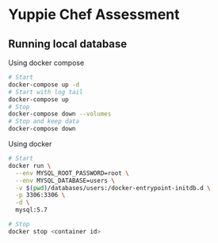 # Yuppie Chef Assessment

## Running local database

Using docker compose

```bash
# Start
docker-compose up -d
# Start with log tail
docker-compose up
# Stop
docker-compose down --volumes
# Stop and keep data
docker-compose down
```

Using docker

```bash
# Start
docker run \
  --env MYSQL_ROOT_PASSWORD=root \
  --env MYSQL_DATABASE=users \
  -v $(pwd)/databases/users:/docker-entrypoint-initdb.d \
  -p 3306:3306 \
  -d \
  mysql:5.7

# Stop
docker stop <container id>
```
